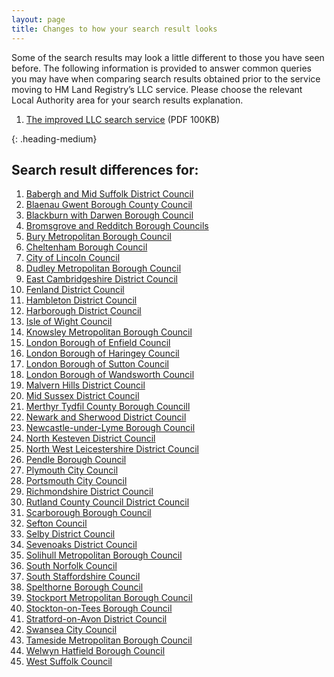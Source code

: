 ```yaml
---
layout: page
title: Changes to how your search result looks
--- 
```


Some of the search results may look a little different to those you have seen before. The following information is provided to answer common queries you may have when comparing search results obtained prior to the service moving to HM Land Registry’s LLC service. Please choose the relevant Local Authority area for your search results explanation.

<ol class='list list-bullet'>
    <li><a href='files/Info/Search%20service%20new%20design.pdf' onclick='linkClicked()'>The improved LLC search service</a> (PDF 100KB)</li>
</ol>

{: .heading-medium}
<h2>Search result differences for:</h2>
<ol class='list list-bullet'>
    <li><a href='files/LA%20business%20rules/Babergh%20and%20Mid%20Suffolk%2020.01.2022.pdf' onclick='linkClicked()'>Babergh and Mid Suffolk District Council</a></li>
    <li><a href='files/LA%20business%20rules/Blaenau%20Gwent%20Borough%20County%20Council%2023.01.2023.pdf' onclick='linkClicked()'>Blaenau Gwent Borough County Council</a></li>
    <li><a href='files/LA%20business%20rules/Blackburn%20with%20Darwen%20.pdf' onclick='linkClicked()'>Blackburn with Darwen Borough Council</a></li>
    <li><a href='files/LA%20business%20rules/Bromsgrove%20and%20Redditch%2008.10.2021.pdf' onclick='linkClicked()'>Bromsgrove and Redditch Borough Councils</a></li>
    <li><a href='files/LA%20business%20rules/Bury%20Migration%20Hub%20Customer%20Document%20(002).pdf' onclick='linkClicked()'>Bury Metropolitan Borough Council</a></li>
    <li><a href='files/LA%20business%20rules/Cheltenham%20Customer%20Document%20(002).pdf' onclick='linkClicked()'>Cheltenham Borough Council</a></li>
    <li><a href='files/LA%20business%20rules/City%20Of%20Lincoln%20Customer%20Document.pdf' onclick='linkClicked()'>City of Lincoln Council</a></li>
    <li><a href='files/LA%20business%20rules/Dudley%20Metropolitan%20Borough%20Council%2008.07.2021.pdf' onclick='linkClicked()'>Dudley Metropolitan Borough Council</a></li>
    <li><a href='files/LA%20business%20rules/East%20Cambridgeshire%20District%20Council.pdf' onclick='linkClicked()'>East Cambridgeshire District Council</a></li>
    <li><a href='files/LA%20business%20rules/Fenland%20Customer%20Document%20v0.1.pdf' onclick='linkClicked()'>Fenland District Council</a></li>
    <li><a href='files/LA%20business%20rules/Hambleton%20District%20Council%2026.10.2021.pdf' onclick='linkClicked()'>Hambleton District Council</a></li>
    <li><a href='files/LA%20business%20rules/Harborough%20District%20Council%2029.04.2022.pdf' onclick='linkClicked()'>Harborough District Council</a></li>
    <li><a href='files/LA%20business%20rules/Isle%20of%20Wight%20Council.pdf' onclick='linkClicked()'>Isle of Wight Council</a></li>
    <li><a href='files/LA%20business%20rules/Knowsley%20Customer%20Document.pdf' onclick='linkClicked()'>Knowsley Metropolitan Borough Council</a></li>
    <li><a href='files/LA%20business%20rules/Enfield%20Customer%20Document%20v1.pdf' onclick='linkClicked()'>London Borough of Enfield Council</a></li>
    <li><a href='files/LA%20business%20rules/The%20London%20Borough%20of%20Haringey%20Council%2020-12-2021.pdf' onclick='linkClicked()'>London Borough of Haringey Council</a></li>
    <li><a href='files/LA%20business%20rules/London%20Borough%20of%20Sutton%20Council%2006.01.2022%20(1).pdf' onclick='linkClicked()'>London Borough of Sutton Council</a></li>
    <li><a href='files/LA%20business%20rules/Wandsworth%20Customer%20Document%20v0.1.pdf' onclick='linkClicked()'>London Borough of Wandsworth Council</a></li>
    <li><a href='files/LA%20business%20rules/Malvern%20Hills%20Customer%20document.pdf' onclick='linkClicked()'>Malvern Hills District Council</a></li>
    <li><a href='files/LA%20business%20rules/Mid%20Sussex%2021.03.2022.pdf' onclick='linkClicked()'>Mid Sussex District Council</a></li>
    <li><a href='files/LA%20business%20rules/Merthyr%20Tydfil%20County%20Borough%20Council%2026.07.2022.pdf' onclick='linkClicked()'>Merthyr Tydfil County Borough Councill</a></li>
    <li><a href='files/LA%20business%20rules/Newark%20and%20Sherwood%2008.10.2021.pdf' onclick='linkClicked()'>Newark and Sherwood District Council</a></li>
     <li><a href='files/LA%20business%20rules/Newcastle-under-lyme%20borough%20council%2002.05.2022.pdf' onclick='linkClicked()'>Newcastle-under-Lyme Borough Council</a></li>
    <li><a href='files/LA%20business%20rules/North%20Kesteven%20District%20Council%2015.12.2021.pdf' onclick='linkClicked()'>North Kesteven District Council</a></li>
    <li><a href='files/LA%20business%20rules/North%20West%20Leicestershire%2027.07.2022.pdf' onclick='linkClicked()'>North West Leicestershire District Council</a></li>
    <li><a href='files/LA%20business%20rules/Pendle%20Borough%20Council%2016.11.2021.pdf' onclick='linkClicked()'>Pendle Borough Council</a></li>
    <li><a href='files/LA%20business%20rules/Plymouth%20City%20Council%2007.01.2022.pdf' onclick='linkClicked()'>Plymouth City Council</a></li>
    <li><a href='files/LA%20business%20rules/Portsmouth%20Customer%20Document.pdf' onclick='linkClicked()'>Portsmouth City Council</a></li>
    <li><a href='files/LA%20business%20rules/Richmondshire%20Customer%20Document%20v0.2.pdf' onclick='linkClicked()'>Richmondshire District Council</a></li>
    <li><a href='files/LA%20business%20rules/Rutland%20County%20Council%20District%20Council%20Customer%20Document%20(002).pdf' onclick='linkClicked()'>Rutland County Council District Council</a></li>
    <li><a href='files/LA%20business%20rules/Scarborough%20Borough%20Council%2029.11.2021.pdf' onclick='linkClicked()'>Scarborough Borough Council</a></li>
    <li><a href='files/LA%20business%20rules/Sefton%20Council%20V2.pdf' onclick='linkClicked()'>Sefton Council</a></li>
    <li><a href='files/LA%20business%20rules/Selby%20District%20Council%2013.03.2023.pdf' onclick='linkClicked()'>Selby District Council</a></li>
    <li><a href='files/LA%20business%20rules/Sevenoaks%20District%20Council%2027.04.2021.pdf' onclick='linkClicked()'>Sevenoaks District Council</a></li>
    <li><a href='files/LA%20business%20rules/Solihull%20Metropolitan%20Borough%20Council%2025.04.2022.pdf' onclick='linkClicked()'>Solihull Metropolitan Borough Council</a></li>
    <li><a href='files/LA%20business%20rules/South%20Norfolk.pdf' onclick='linkClicked()'>South Norfolk Council</a></li>
    <li><a href='files/LA%20business%20rules/South%20Staffs%20customer%20document%20.pdf' onclick='linkClicked()'>South Staffordshire Council</a></li>
    <li><a href='files/LA%20business%20rules/Spelthorne%20Borough%20Council%2023.04.21.pdf' onclick='linkClicked()'>Spelthorne Borough Council</a></li>
    <li><a href='files/LA%20business%20rules/Stockport%20Metropolitan%20Borough%20Council.pdf' onclick='linkClicked()'>Stockport Metropolitan Borough Council</a></li>
    <li><a href='files/LA%20business%20rules/Stockton-on-Tees%20Borough%20Council%2023.04.21.pdf' onclick='linkClicked()'>Stockton-on-Tees Borough Council</a></li> 
    <li><a href='files/LA%20business%20rules/Stratford%20District%20Council%20v3.pdf' onclick='linkClicked()'>Stratford-on-Avon District Council</a></li>
    <li><a href='files/LA%20business%20rules/Swansea%20City%20Council.pdf' onclick='linkClicked()'>Swansea City Council</a></li>
    <li><a href='files/LA%20business%20rules/Tameside%2008.10.2021.pdf' onclick='linkClicked()'>Tameside Metropolitan Borough Council</a></li>
    <li><a href='files/LA%20business%20rules/Welwyn%20Hatfield%20Borough%20Council.pdf' onclick='linkClicked()'>Welwyn Hatfield Borough Council</a></li>
    <li><a href='files/LA%20business%20rules/West%20Suffolk%20Search%20Diff%20doc.pdf' onclick='linkClicked()'>West Suffolk Council</a></li>
</ol>
